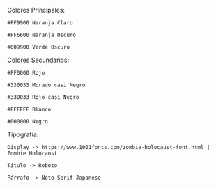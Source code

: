 Colores Principales:

    #FF9900 Naranja Claro

    #FF6600 Naranja Oscuro

    #009900 Verde Oscuro

Colores Secundarios:

    #FF0000 Rojo

    #330033 Morado casi Negro

    #330033 Rojo casi Negro

    #FFFFFF Blanco

    #000000 Negro


Tipografía:

    Display -> https://www.1001fonts.com/zombie-holocaust-font.html | Zombie Holocaust

    Título -> Roboto

    Párrafo -> Noto Serif Japanese



